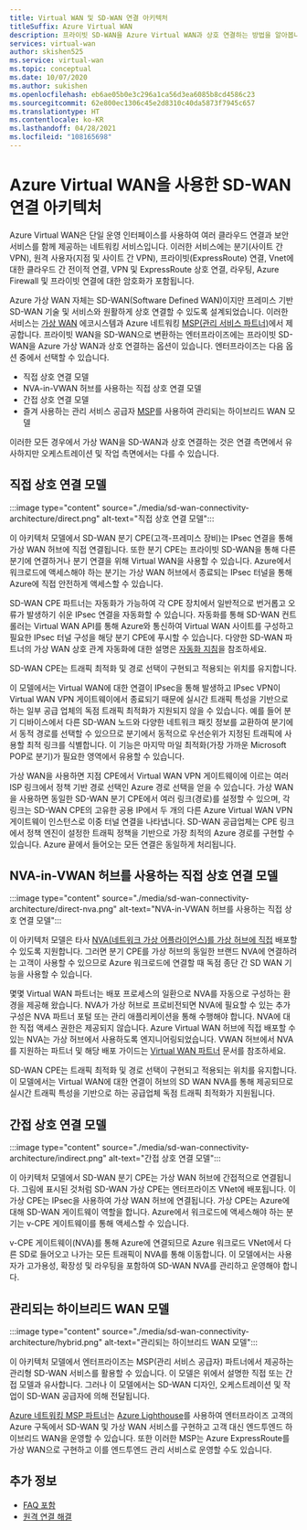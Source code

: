 ```yaml
---
title: Virtual WAN 및 SD-WAN 연결 아키텍처
titleSuffix: Azure Virtual WAN
description: 프라이빗 SD-WAN을 Azure Virtual WAN과 상호 연결하는 방법을 알아봅니다.
services: virtual-wan
author: skishen525
ms.service: virtual-wan
ms.topic: conceptual
ms.date: 10/07/2020
ms.author: sukishen
ms.openlocfilehash: eb6ae05b0e3c296a1ca56d3ea6085b8cd4586c23
ms.sourcegitcommit: 62e800ec1306c45e2d8310c40da5873f7945c657
ms.translationtype: HT
ms.contentlocale: ko-KR
ms.lasthandoff: 04/28/2021
ms.locfileid: "108165698"
---
```

# <a name="sd-wan-connectivity-architecture-with-azure-virtual-wan"></a>Azure Virtual WAN을 사용한 SD-WAN 연결 아키텍처

Azure Virtual WAN은 단일 운영 인터페이스를 사용하여 여러 클라우드 연결과 보안 서비스를 함께 제공하는 네트워킹 서비스입니다. 이러한 서비스에는 분기(사이트 간 VPN), 원격 사용자(지점 및 사이트 간 VPN), 프라이빗(ExpressRoute) 연결, Vnet에 대한 클라우드 간 전이적 연결, VPN 및 ExpressRoute 상호 연결, 라우팅, Azure Firewall 및 프라이빗 연결에 대한 암호화가 포함됩니다.

Azure 가상 WAN 자체는 SD-WAN(Software Defined WAN)이지만 프레미스 기반 SD-WAN 기술 및 서비스와 원활하게 상호 연결할 수 있도록 설계되었습니다. 이러한 서비스는 [가상 WAN](virtual-wan-locations-partners.md) 에코시스템과 Azure 네트워킹 [MSP(관리 서비스 파트너)](../networking/networking-partners-msp.md)에서 제공합니다. 프라이빗 WAN을 SD-WAN으로 변환하는 엔터프라이즈에는 프라이빗 SD-WAN을 Azure 가상 WAN과 상호 연결하는 옵션이 있습니다. 엔터프라이즈는 다음 옵션 중에서 선택할 수 있습니다.

* 직접 상호 연결 모델
* NVA-in-VWAN 허브를 사용하는 직접 상호 연결 모델
* 간접 상호 연결 모델
* 즐겨 사용하는 관리 서비스 공급자 [MSP](../networking/networking-partners-msp.md)를 사용하여 관리되는 하이브리드 WAN 모델

이러한 모든 경우에서 가상 WAN을 SD-WAN과 상호 연결하는 것은 연결 측면에서 유사하지만 오케스트레이션 및 작업 측면에서는 다를 수 있습니다.

## <a name="direct-interconnect-model"></a><a name="direct"></a>직접 상호 연결 모델

:::image type="content" source="./media/sd-wan-connectivity-architecture/direct.png" alt-text="직접 상호 연결 모델":::

이 아키텍처 모델에서 SD-WAN 분기 CPE(고객-프레미스 장비)는 IPsec 연결을 통해 가상 WAN 허브에 직접 연결됩니다. 또한 분기 CPE는 프라이빗 SD-WAN을 통해 다른 분기에 연결하거나 분기 연결을 위해 Virtual WAN을 사용할 수 있습니다. Azure에서 워크로드에 액세스해야 하는 분기는 가상 WAN 허브에서 종료되는 IPsec 터널을 통해 Azure에 직접 안전하게 액세스할 수 있습니다.

SD-WAN CPE 파트너는 자동화가 가능하여 각 CPE 장치에서 일반적으로 번거롭고 오류가 발생하기 쉬운 IPsec 연결을 자동화할 수 있습니다. 자동화를 통해 SD-WAN 컨트롤러는 Virtual WAN API를 통해 Azure와 통신하여 Virtual WAN 사이트를 구성하고 필요한 IPsec 터널 구성을 해당 분기 CPE에 푸시할 수 있습니다. 다양한 SD-WAN 파트너의 가상 WAN 상호 관계 자동화에 대한 설명은 [자동화 지침](virtual-wan-configure-automation-providers.md)을 참조하세요.

SD-WAN CPE는 트래픽 최적화 및 경로 선택이 구현되고 적용되는 위치를 유지합니다. 

이 모델에서는 Virtual WAN에 대한 연결이 IPsec을 통해 발생하고 IPsec VPN이 Virtual WAN VPN 게이트웨이에서 종료되기 때문에 실시간 트래픽 특성을 기반으로 하는 일부 공급 업체의 독점 트래픽 최적화가 지원되지 않을 수 있습니다. 예를 들어 분기 디바이스에서 다른 SD-WAN 노드와 다양한 네트워크 패킷 정보를 교환하여 분기에서 동적 경로를 선택할 수 있으므로 분기에서 동적으로 우선순위가 지정된 트래픽에 사용할 최적 링크를 식별합니다. 이 기능은 마지막 마일 최적화(가장 가까운 Microsoft POP로 분기)가 필요한 영역에서 유용할 수 있습니다.

가상 WAN을 사용하면 지점 CPE에서 Virtual WAN VPN 게이트웨이에 이르는 여러 ISP 링크에서 정책 기반 경로 선택인 Azure 경로 선택을 얻을 수 있습니다. 가상 WAN을 사용하면 동일한 SD-WAN 분기 CPE에서 여러 링크(경로)를 설정할 수 있으며, 각 링크는 SD-WAN CPE의 고유한 공용 IP에서 두 개의 다른 Azure Virtual WAN VPN 게이트웨이 인스턴스로 이중 터널 연결을 나타냅니다. SD-WAN 공급업체는 CPE 링크에서 정책 엔진이 설정한 트래픽 정책을 기반으로 가장 최적의 Azure 경로를 구현할 수 있습니다. Azure 끝에서 들어오는 모든 연결은 동일하게 처리됩니다.

## <a name="direct-interconnect-model-with-nva-in-vwan-hub"></a><a name="direct"></a>NVA-in-VWAN 허브를 사용하는 직접 상호 연결 모델

:::image type="content" source="./media/sd-wan-connectivity-architecture/direct-nva.png" alt-text="NVA-in-VWAN 허브를 사용하는 직접 상호 연결 모델":::

이 아키텍처 모델은 타사 [NVA(네트워크 가상 어플라이언스)를 가상 허브에 직접](./about-nva-hub.md) 배포할 수 있도록 지원합니다. 그러면 분기 CPE를 가상 허브의 동일한 브랜드 NVA에 연결하려는 고객이 사용할 수 있으므로 Azure 워크로드에 연결할 때 독점 종단 간 SD WAN 기능을 사용할 수 있습니다. 

몇몇 Virtual WAN 파트너는 배포 프로세스의 일환으로 NVA를 자동으로 구성하는 환경을 제공해 왔습니다. NVA가 가상 허브로 프로비전되면 NVA에 필요할 수 있는 추가 구성은 NVA 파트너 포털 또는 관리 애플리케이션을 통해 수행해야 합니다. NVA에 대한 직접 액세스 권한은 제공되지 않습니다. Azure Virtual WAN 허브에 직접 배포할 수 있는 NVA는 가상 허브에서 사용하도록 엔지니어링되었습니다. VWAN 허브에서 NVA를 지원하는 파트너 및 해당 배포 가이드는 [Virtual WAN 파트너](virtual-wan-locations-partners.md#partners-with-integrated-virtual-hub-offerings) 문서를 참조하세요.

SD-WAN CPE는 트래픽 최적화 및 경로 선택이 구현되고 적용되는 위치를 유지합니다.
이 모델에서는 Virtual WAN에 대한 연결이 허브의 SD WAN NVA를 통해 제공되므로 실시간 트래픽 특성을 기반으로 하는 공급업체 독점 트래픽 최적화가 지원됩니다.

## <a name="indirect-interconnect-model"></a><a name="indirect"></a>간접 상호 연결 모델

:::image type="content" source="./media/sd-wan-connectivity-architecture/indirect.png" alt-text="간접 상호 연결 모델":::

이 아키텍처 모델에서 SD-WAN 분기 CPE는 가상 WAN 허브에 간접적으로 연결됩니다. 그림에 표시된 것처럼 SD-WAN 가상 CPE는 엔터프라이즈 VNet에 배포됩니다. 이 가상 CPE는 IPsec을 사용하여 가상 WAN 허브에 연결됩니다. 가상 CPE는 Azure에 대해 SD-WAN 게이트웨이 역할을 합니다. Azure에서 워크로드에 액세스해야 하는 분기는 v-CPE 게이트웨이를 통해 액세스할 수 있습니다.

v-CPE 게이트웨이(NVA)를 통해 Azure에 연결되므로 Azure 워크로드 VNet에서 다른 SD로 들어오고 나가는 모든 트래픽이 NVA를 통해 이동합니다. 이 모델에서는 사용자가 고가용성, 확장성 및 라우팅을 포함하여 SD-WAN NVA를 관리하고 운영해야 합니다.
  
## <a name="managed-hybrid-wan-model"></a><a name="hybrid"></a>관리되는 하이브리드 WAN 모델

:::image type="content" source="./media/sd-wan-connectivity-architecture/hybrid.png" alt-text="관리되는 하이브리드 WAN 모델":::

이 아키텍처 모델에서 엔터프라이즈는 MSP(관리 서비스 공급자) 파트너에서 제공하는 관리형 SD-WAN 서비스를 활용할 수 있습니다. 이 모델은 위에서 설명한 직접 또는 간접 모델과 유사합니다. 그러나 이 모델에서는 SD-WAN 디자인, 오케스트레이션 및 작업이 SD-WAN 공급자에 의해 전달됩니다.

[Azure 네트워킹 MSP 파트너](../networking/networking-partners-msp.md)는 [Azure Lighthouse](https://azure.microsoft.com/services/azure-lighthouse/)를 사용하여 엔터프라이즈 고객의 Azure 구독에서 SD-WAN 및 가상 WAN 서비스를 구현하고 고객 대신 엔드투엔드 하이브리드 WAN을 운영할 수 있습니다. 또한 이러한 MSP는 Azure ExpressRoute를 가상 WAN으로 구현하고 이를 엔드투엔드 관리 서비스로 운영할 수도 있습니다.

## <a name="additional-information"></a>추가 정보

* [FAQ 포함](virtual-wan-faq.md)
* [원격 연결 해결](work-remotely-support.md)